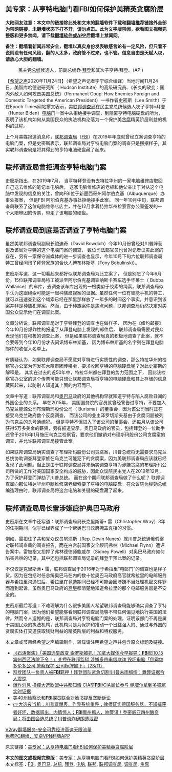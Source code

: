  <h2>美专家：从亨特电脑门看FBI如何保护美精英贪腐阶层</h2> <p class="notice"><b>大陆网友注意：本文中的链接除此处和文末的<a href="https://github.com/bannedbook/fanqiang" >翻墙</a>软件下载和<a href="https://github.com/killgcd/justmysocks/blob/master/README.md">翻墙推荐</a>链接外全部为禁网链接，未翻墙状态下打不开，请勿点击。此为文字版禁闻，欲看图文视频完整版和更多禁闻，请下载<a href="https://github.com/bannedbook/fanqiang">翻墙软件或APP</a>后翻墙上禁闻网。</p><p>备注：翻墙看新闻非常安全，翻墙以真实身份发表敏感言论有一定风险，但只看不说则没有任何风险，翻的人太多，政府管不过来，也不管。信息自由是天赋人权，请放心大胆的翻墙。</b></p>  <div class="entry"> <figure><figcaption>民主党<a href="https://www.bannedbook.org/bnews/tag/%e6%80%bb%e7%bb%9f/" class="st_tag internal_tag" rel="tag" title="标签 总统 下的日志">总统</a>候选人，前副总统乔·<a href="https://www.bannedbook.org/bnews/tag/%e6%8b%9c%e7%99%bb/" class="st_tag internal_tag" rel="tag" title="标签 拜登 下的日志">拜登</a>和其次子亨特·拜登。(AP )</figcaption></figure> <p>【<span class='wp_keywordlink_affiliate'><a href="https://www.soundofhope.org" title="希望之声" target="_blank">希望之声</a></span>2020年11月24日】（希望之声记者宇宁综合编译）当地时间11月24日，美智库哈德逊研究所（ Hudson Institute）的高级研究员、《长久的政变：国内外敌人如何攻击美国总统》（Permanent Coup: How Enemies Foreign and Domestic Targeted the American President）一书作者史密斯（Lee Smith）于在Epoch Times网站撰文表示，美<a href="https://www.bannedbook.org/bnews/tag/%E8%81%94%E9%82%A6/" class="st_tag internal_tag" rel="tag" title="标签 联邦 下的日志">联邦</a><a href="https://www.bannedbook.org/bnews/tag/%E8%B0%83%E6%9F%A5%E5%B1%80/" class="st_tag internal_tag" rel="tag" title="标签 调查局 下的日志">调查局</a>在民主党总统候选人次子亨特•拜登（Hunter Biden）<a href="https://www.bannedbook.org/bnews/tag/%e7%94%b5%e8%84%91/" class="st_tag internal_tag" rel="tag" title="标签 电脑 下的日志">电脑</a>门一案中从拒绝接手调查，到隐匿亨特电脑硬盘的所为，表明了该机构如何从美国民众的执法机构沦落为一个保护美<a href="https://www.bannedbook.org/bnews/tag/%E8%B4%AA%E8%85%90/" class="st_tag internal_tag" rel="tag" title="标签 贪腐 下的日志">贪腐</a>精英阶层利益的机构的过程。 </p> <p>上个月美媒报道消息称，<a href="https://www.bannedbook.org/bnews/tag/%e8%81%94%e9%82%a6%e8%b0%83%e6%9f%a5%e5%b1%80/" class="st_tag internal_tag" rel="tag" title="标签 联邦调查局 下的日志">联邦调查局</a>（<a href="https://www.bannedbook.org/bnews/tag/fbi/" class="st_tag internal_tag" rel="tag" title="标签 FBI 下的日志">FBI</a>）在2019年年底就曾经立案调查亨特的电脑门案，但是史密斯表示，联邦调查局对亨特电脑门案的调查只是摆摆样子，其实联邦调查局是将其得到的亨特电脑硬盘藏了起来。</p> <h2>联邦调查局曾拒调查亨特电脑门案</h2> <p>史密斯指出，在2019年7月， 当亨特拜登没有去特拉华州的一家电脑维修店取回自己送去维修的笔记本电脑后， 这家电脑维修店的老板和他父亲出于对从这个电脑中发现的信息的关注，曾向FBI位于新墨西哥州阿尔伯克基（Albuquerque）办事处报案， 但是FBI 阿尔伯克基办事处拒绝接手此案。 同一年10月中旬，联邦调查局联系了这位电脑维修店店主，并在12月拿着特拉华州检察官办公室签发的一个大陪审团的传票，带走了该电脑的硬盘。</p>  <h2>联邦调查局到底是否调查了亨特电脑门案</h2> <p>虽然美联邦调查局副局长鲍迪奇（David Bowdich）今年10月份曾经对川普阵营谈及该局对亨特的这个电脑门案的调查， 数位司法部官员也曾对记者证实此案的存在，另有一家保守派媒体的进一步调查也显示，今年10月下旬六位联邦调查局特工曾经问讯了拜登家族的合伙人博布林斯基（Tony Bobulinski）。</p> <p>史密斯写道，这一切看起来都好似联邦调查局为此立案了， 但是别忘了今年6月份，15位联邦调查局特工被派至阿尔伯克基调查纳斯卡赛车选手华莱士（ Bubba Wallance）的车库，去调查该车库出现的一根类似于绞索的绳索，联邦调查局似乎认为这跟绳索可能是一起种族歧视案的证据。虽然任何一位有智能手机的特工，就可以迅速查到这个绳索已经在那里那样放了一年多的时间这个事实，并意识到该案并非是种族犯罪案，然而，由于种族案件是焦点问题，联邦调查局仍然决定对美国公众显示他们在调查此案。</p> <p>文章分析说，联邦调查局对于亨特拜登的调查也在做样子， 因为在《纽约邮报》今年10月份爆炸性的报道了从拜登电脑上发现的邮件后， 联邦调查局需要对民众表现他们在积极的调查此案， 但是如果联邦调查局真的积极地调查了此案，就不会要等到今年10月份才去问讯博布林斯基， 因为博布林斯基的名字列在拜登电脑邮件的收信人名单上。</p>  <p>有质疑认为，如果联邦调查局不愿意对亨特进行实质性的调查，那么特拉华州的检察官办公室为何发布大陪审团传唤令，要求收回亨特的电脑硬盘呢？对此史密斯的解释是， 其实在过去的近50年中，特拉华州都在拜登的势力范围之下， 因此该检察官办公室的这个传票可能只想让联邦调查局将亨特的电脑硬盘和其上存储的信息藏匿起来，以防别人知道其上面的内容而已。</p> <p>文章中写道：联邦调查局和<a href="https://www.bannedbook.org/bnews/tag/%e5%a5%a5%e5%b7%b4%e9%a9%ac/" class="st_tag internal_tag" rel="tag" title="标签 奥巴马 下的日志">奥巴马</a>政府的其他机构早就知道亨特与陷入腐败丑闻的外国企业的关系， 早在2015年， 美国国务院的官员就曾经警告过亨特，不要加入乌克兰能源公司布理斯玛股份公司（ Burisma）的董事会，因为该公司当时正在接受乌克兰政府数个反腐调查， 而该公司的业主泽罗切斯夫基由于贪腐问题被列为乌克兰的头号通缉犯。 但是亨特不但进入了该公司的董事会，还每月从该公司获得5万多美金的薪资，另有报道显示，奥巴马政府的官员，包括拜登的一位助手还曾于2016年1月施压乌克兰检察官，要求他们撤销对布理斯玛股份公司贪腐案的调查，并允许联邦调查局接管此案。</p> <p>如果联邦调查局确实调查了布理斯玛股份公司贪腐案，川普总统将无需要求乌克兰总统协助调查拜登家族在乌克兰可能犯下的贪腐案，因为美联邦调查局应该就已经发现了此问题。但正是由于联邦调查局并未确实调查亨特为涉嫌贪腐的布理斯玛公司所做的工作对美国国家安全构成的威胁，因此众议院民主党人在2019年12月，为了保护拜登而弹劾了川普总统。 而在这个期间联邦调查局做了什么呢？ 联邦调查局向那位特达华州电脑维修店老板索要了亨特的电脑硬盘，在众议院为弹劾总统编造理由时，联邦调查局将这台电脑和关键的硬盘藏了起来。</p>  <h2>联邦调查局局长雷涉嫌庇护奥巴马政府</h2> <p>史密斯在文章中还写道：联邦调查局局长克里斯蒂• 雷（Christopher Wray）3年的任期期间，似乎已经养成了一个帮奥巴马政府掩盖真相的习惯。</p> <p>例如，雷扣住了共和党众议员努涅斯（Rep. Devin Nunes）就川普总统通俄假案对联邦调查局的调查报告，而在白宫前国家安全顾问弗林（Michael Flynn）遭诬告案中，雷被指又扣押了弗林德律师鲍威尔（Sidney Powell）对奥巴马政府如何陷害弗林的记录，其中还包括联邦调查局记录的拜登干预此案的记录。</p> <p>不仅仅是克里斯蒂• 雷，联邦调查局于2016年对于希拉里“电邮门”的调查也是样子货。因为在包括时任总统奥巴马在内的数十位奥巴马政府高官就希拉里的电邮服务器与希拉里沟通过后，希拉里在竞选期间已经不可能会因涉嫌不当处理机密文件罪而遭到起诉，虽然奥巴马政府的<span class='wp_keywordlink_affiliate'><a href="https://www.bannedbook.org/bnews/ccpdope/" title="中共高层内幕" target="_blank">高层</a></span>都清楚地知道希拉里的那个电邮服务器是不安全的。</p>  <p>史密斯最后写道：不难理解为什么很多美国人希望联邦调查局能够确实调查了亨特的电脑门案，因为他们希望能够看到联邦调查局能够不带任何偏见地执行美国的法律。然而令人遗憾的是，联邦调查局对亨特电脑门案的处理，证明该部门不再是属于美国民众的执法机构，此机构只是为保护和推动一个日益强大的、通过与外国的贪腐实体打交道获取钱财利益的精英阶层的利益和特权服务。</p> <p>本文章或节目经希望之声编辑制作，转载请注明希望之声并包含原文标题及链接。</p> <ul class='op-related-articles' title='相关阅读'> <li><a href='https://www.bannedbook.org/bnews/bannedvideo/20201124/1435940.html' target='_blank'>《石涛聚焦》「美国选举政变 索罗斯被抓！加拿大媒体今早报导：<b>FBI</b>於10.15 宾州西区法院下令！」关押在联邦监狱 涉嫌多宗电信欺诈 毁坏电脑「倒霉你多伦多公司 警察保护 公司标牌摘下」（23/11）</a></li> <li><a href='https://www.bannedbook.org/bnews/bannedvideo/20201112/1435501.html' target='_blank'>拜登团队一负责人被<b>FBI</b>羁押！拜登团队紧急切割!川普未雨绸缪：舞弊证据令人震惊</a></li> <li><a href='https://www.bannedbook.org/bnews/topimagenews/20201122/1435305.html' target='_blank'>爆炸消息 操控大选欧盟中共都知情 CIA前<b>FBI</b>/CIA局长参与 鲍威尔拿到多猫腻实时证据</a></li> <li><a href='https://www.bannedbook.org/bnews/cnnews/20201121/1434766.html' target='_blank'>美40州检察长和<b>FBI</b>探员联合对脸书提反垄断诉讼</a></li> <li><a href='https://www.bannedbook.org/bnews/bannedvideo/20201120/1434030.html' target='_blank'>👉大选夜当机：川普票爆表，作弊系统重整；律师证实德国服务器，不知捕获者好坏，数据调出，内情惊人；<b>FBI</b>俄州抓人，响警讯！乔密威亚四州酿变局；将由国会选总统？川普谈炸伊朗遭泄密</a></li> </ul> <p class="texttj"> <a href="https://www.bannedbook.org/forum23/topic22702.html" target="_blank">V2ray翻墙服务-安全可靠经济高速无限流量</a><br/> <a href="https://github.com/bannedbook/fanqiang/wiki/%E7%A6%81%E9%97%BB%E7%BD%91%E5%AE%89%E5%8D%93%E7%BF%BB%E5%A2%99%E6%96%B0%E9%97%BBAPP" target="_blank">免费PC翻墙、安卓VPN翻墙APP</a></p><p>原文链接：<a class="src_link"  href="https://www.soundofhope.org/post/446452" target="_blank">美专家：从亨特电脑门看FBI如何保护美精英贪腐阶层</a></p><a name='sharetosocial'></a>       <div><b>本文的图文或视频完整版</b>：<a href='https://www.bannedbook.org/bnews/comments/20201125/1436645.html'>美专家：从亨特电脑门看FBI如何保护美精英贪腐阶层</a></div>  </div><!--END ENTRY--> <div class="postfooter"> <div>本文标签：<a href="https://www.bannedbook.org/bnews/tag/fbi/" rel="tag">FBI</a>, <a href="https://www.bannedbook.org/bnews/tag/%e5%a5%a5%e5%b7%b4%e9%a9%ac/" rel="tag">奥巴马</a>, <a href="https://www.bannedbook.org/bnews/tag/%e6%80%bb%e7%bb%9f/" rel="tag">总统</a>, <a href="https://www.bannedbook.org/bnews/tag/%e6%8b%9c%e7%99%bb/" rel="tag">拜登</a>, <a href="https://www.bannedbook.org/bnews/tag/%e7%94%b5%e8%84%91/" rel="tag">电脑</a>, <a href="https://www.bannedbook.org/bnews/tag/%E8%81%94%E9%82%A6/" rel="tag">联邦</a>, <a href="https://www.bannedbook.org/bnews/tag/%e8%81%94%e9%82%a6%e8%b0%83%e6%9f%a5%e5%b1%80/" rel="tag">联邦调查局</a>, <a href="https://www.bannedbook.org/bnews/tag/%E8%B0%83%E6%9F%A5%E5%B1%80/" rel="tag">调查局</a>, <a href="https://www.bannedbook.org/bnews/tag/%E8%B4%AA%E8%85%90/" rel="tag">贪腐</a></div>  </div><!--END POSTFOOTER--> 
